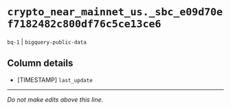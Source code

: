 # `crypto_near_mainnet_us._sbc_e09d70ef7182482c800df76c5ce13ce6`
`bq-1` | `bigquery-public-data`

## Column details
* [TIMESTAMP] `last_update`

-------------------------------------------------------------------------------
*Do not make edits above this line.*
